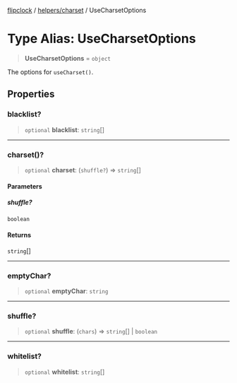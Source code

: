 [flipclock](../../../index.md) / [helpers/charset](../index.md) / UseCharsetOptions

# Type Alias: UseCharsetOptions

> **UseCharsetOptions** = `object`

The options for `useCharset()`.

## Properties

### blacklist?

> `optional` **blacklist**: `string`[]

***

### charset()?

> `optional` **charset**: (`shuffle?`) => `string`[]

#### Parameters

##### shuffle?

`boolean`

#### Returns

`string`[]

***

### emptyChar?

> `optional` **emptyChar**: `string`

***

### shuffle?

> `optional` **shuffle**: (`chars`) => `string`[] \| `boolean`

***

### whitelist?

> `optional` **whitelist**: `string`[]
